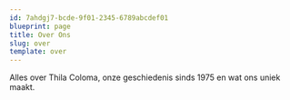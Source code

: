 ```yaml
---
id: 7ahdgj7-bcde-9f01-2345-6789abcdef01
blueprint: page
title: Over Ons
slug: over
template: over
---
```

Alles over Thila Coloma, onze geschiedenis sinds 1975 en wat ons uniek maakt.
